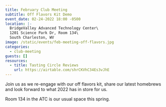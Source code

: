 ```yaml
---
title: February Club Meeting
subtitle: Off Flavors Kit Demo
event_date: 02-24-2022 18:00 -0500
location: |-
  BridgeValley Advanced Technology Center\
  1201 Science Park Dr, Room 134\
  South Charleston, WV
image: /static/events/feb-meeting-off-flavors.jpg
categories:
  - club-meeting
guests: []
resources:
  - title: Tasting Circle Reviews
    url: https://airtable.com/shrCKVhC34Es3vJhE
---
```

Join us as we re-engage with our off flavors kit, share our latest homebrews and look forward to what 2022 has in store for us.

Room 134 in the ATC is our usual space this spring.